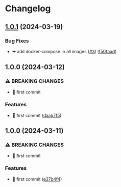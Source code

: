 # Changelog

## [1.0.1](https://github.com/Foxon-Consulting/toolkit-images/compare/devops-toolkit-1.0.0...devops-toolkit-1.0.1) (2024-03-19)


### Bug Fixes

* :heavy_plus_sign: add docker-compose in all images ([#3](https://github.com/Foxon-Consulting/toolkit-images/issues/3)) ([f50faad](https://github.com/Foxon-Consulting/toolkit-images/commit/f50faadff40304702904fc4b113a9fb4121ffb6f))

## 1.0.0 (2024-03-12)


### ⚠ BREAKING CHANGES

* :tada: first commit

### Features

* :tada: first commit ([daab7f5](https://github.com/Foxon-Consulting/toolkit-images/commit/daab7f5d459ea11d4ce0f9bb8525c32f26ffe3c6))

## 1.0.0 (2024-03-11)


### ⚠ BREAKING CHANGES

* :tada: first commit

### Features

* :tada: first commit ([e37b4f4](https://github.com/Foxon-Consulting/toolkit-images/commit/e37b4f4c8a41ab4c70672643ab347e9f2d3c50da))
